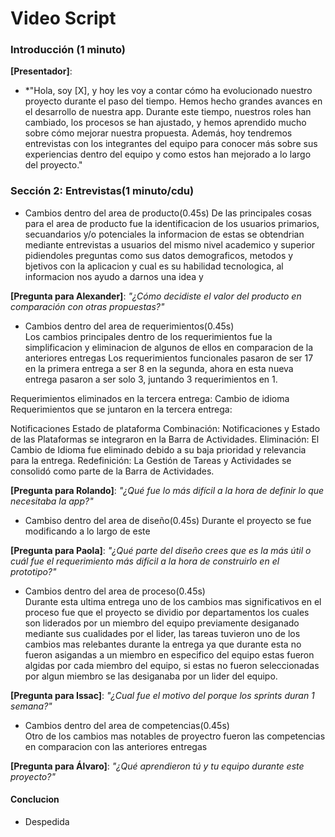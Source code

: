 # Video Script

### **Introducción (1 minuto)**  
**[Presentador]**:  
- *"Hola, soy [X], y hoy les voy a contar cómo ha evolucionado nuestro proyecto durante el paso del tiempo. 
Hemos hecho grandes avances en el desarrollo de nuestra app. Durante este tiempo, nuestros roles han cambiado, los 
procesos se han ajustado, y hemos aprendido mucho sobre cómo mejorar nuestra propuesta. 
Además, hoy tendremos entrevistas con los integrantes del equipo para conocer más sobre sus experiencias dentro del equipo y como estos han mejorado a lo largo del proyecto."

### **Sección 2: Entrevistas(1 minuto/cdu)**  

- Cambios dentro del area de producto(0.45s)
  De las principales cosas para el area de producto fue la identificacion de los usuarios primarios, secuandarios y/o potenciales la informacion de estas 
  se obtendrian mediante entrevistas a usuarios del mismo nivel academico y superior pidiendoles preguntas como sus datos demograficos,
  metodos y bjetivos con la aplicacion y cual es su habilidad tecnologica, al informacion nos ayudo a darnos una idea y 


**[Pregunta para Alexander]**: *"¿Cómo decidiste el valor del producto en comparación con otras propuestas?"*

- Cambios dentro del area de requerimientos(0.45s)  
  Los cambios principales dentro de los requerimientos fue la simplificacion y eliminacion de algunos de ellos en comparacion de la anteriores entregas
  Los requerimientos funcionales pasaron de ser 17 en la primera entrega a ser 8 en la segunda, ahora en esta nueva entrega pasaron a ser solo 3, 
  juntando 3 requerimientos en 1.

Requerimientos eliminados en la tercera entrega:
Cambio de idioma
Requerimientos que se juntaron en la tercera entrega:

Notificaciones
Estado de plataforma
Combinación: Notificaciones y Estado de las Plataformas se integraron en la Barra de Actividades.
Eliminación: El Cambio de Idioma fue eliminado debido a su baja prioridad y relevancia para la entrega.
Redefinición: La Gestión de Tareas y Actividades se consolidó como parte de la Barra de Actividades.
    
 
**[Pregunta para Rolando]**: *"¿Qué fue lo más difícil a la hora de definir lo que necesitaba la app?"* 

- Cambiso dentro del area de diseño(0.45s) 
 Durante el proyecto se fue modificando a lo largo de este 
 
**[Pregunta para Paola]**: *"¿Qué parte del diseño crees que es la más útil o cuál fue el requerimiento más difícil a la hora de construirlo en el prototipo?"*

- Cambios dentro del area de proceso(0.45s)  
 Durante esta ultima entrega uno de los cambios mas significativos en el proceso fue que el proyecto se dividio por departamentos los cuales son liderados por un miembro del equipo
 previamente desiganado mediante sus cualidades por el lider, las tareas tuvieron uno de los cambios mas relebantes durante la entrega ya que durante esta no fueron asigandas 
 a un miembro en especifico del equipo estas fueron algidas por cada miembro del equipo, si estas no fueron seleccionadas por algun miembro se las desiganaba por un lider del equipo.  
 
**[Pregunta para Issac]**: *"¿Cual fue el motivo del porque los sprints duran 1 semana?"*
 
 - Cambios dentro del area de competencias(0.45s)  
   Otro de los cambios mas notables de proyectro fueron las competencias en comparacion con las anteriores entregas 
 
 
**[Pregunta para Álvaro]**: *"¿Qué aprendieron tú y tu equipo durante este proyecto?"*


#### **Conclucion**
- Despedida





